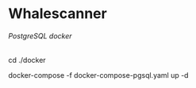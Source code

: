 # Whalescanner

###### PostgreSQL docker
cd ./docker

docker-compose -f docker-compose-pgsql.yaml up -d